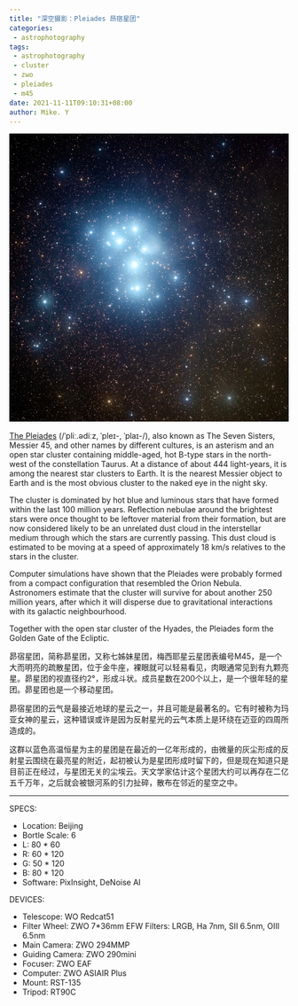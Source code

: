 ```yaml
---
title: "深空摄影：Pleiades 昂宿星团"
categories:
 - astrophotography
tags:
 - astrophotography
 - cluster
 - zwo
 - pleiades
 - m45
date: 2021-11-11T09:10:31+08:00
author: Mike. Y
---
```


![M45](../../../static/images/M45.jpg)



[The Pleiades](https://en.wikipedia.org/wiki/Pleiades) (/ˈpliː.ədiːz, ˈpleɪ-, ˈplaɪ-/), also known as The Seven Sisters, Messier 45, and other names by different cultures, is an asterism and an open star cluster containing middle-aged, hot B-type stars in the north-west of the constellation Taurus. At a distance of about 444 light-years, it is among the nearest star clusters to Earth. It is the nearest Messier object to Earth and is the most obvious cluster to the naked eye in the night sky.

The cluster is dominated by hot blue and luminous stars that have formed within the last 100 million years. Reflection nebulae around the brightest stars were once thought to be leftover material from their formation, but are now considered likely to be an unrelated dust cloud in the interstellar medium through which the stars are currently passing. This dust cloud is estimated to be moving at a speed of approximately 18 km/s relatives to the stars in the cluster.

Computer simulations have shown that the Pleiades were probably formed from a compact configuration that resembled the Orion Nebula. Astronomers estimate that the cluster will survive for about another 250 million years, after which it will disperse due to gravitational interactions with its galactic neighbourhood.

Together with the open star cluster of the Hyades, the Pleiades form the Golden Gate of the Ecliptic.



昴宿星团，简称昴星团，又称七姊妹星团，梅西耶星云星团表编号M45，是一个大而明亮的疏散星团，位于金牛座，裸眼就可以轻易看见，肉眼通常见到有九颗亮星。昴星团的视直径约2°，形成斗状。成员星数在200个以上，是一个很年轻的星团。昴星团也是一个移动星团。

昴宿星团的云气是最接近地球的星云之一，并且可能是最著名的。它有时被称为玛亚女神的星云，这种错误或许是因为反射星光的云气本质上是环绕在迈亚的四周所造成的。

这群以蓝色高温恒星为主的星团是在最近的一亿年形成的，由微量的灰尘形成的反射星云围绕在最亮星的附近，起初被认为是星团形成时留下的，但是现在知道只是目前正在经过，与星团无关的尘埃云。天文学家估计这个星团大约可以再存在二亿五千万年，之后就会被银河系的引力扯碎，散布在邻近的星空之中。

---

SPECS:
- Location: Beijing
- Bortle Scale: 6
- L: 80 * 60
- R: 60 * 120
- G: 50 * 120
- B: 80 * 120
- Software: PixInsight, DeNoise AI


DEVICES:
- Telescope: WO Redcat51
- Filter Wheel: ZWO 7*36mm EFW Filters: LRGB, Ha 7nm, SII 6.5nm, OIII 6.5nm
- Main Camera: ZWO 294MMP
- Guiding Camera: ZWO 290mini
- Focuser: ZWO EAF
- Computer: ZWO ASIAIR Plus
- Mount: RST-135
- Tripod: RT90C